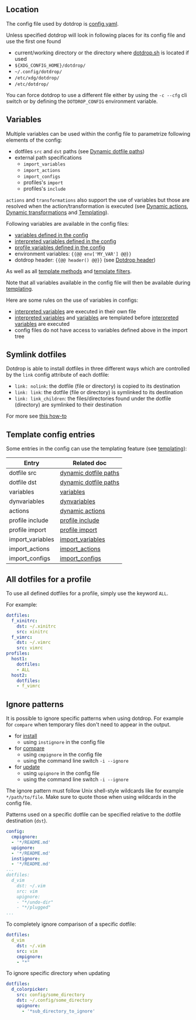 ## Location

The config file used by dotdrop is
[config.yaml](https://github.com/deadc0de6/dotdrop/blob/master/config.yaml).

Unless specified dotdrop will look in following places for its config file
and use the first one found

* current/working directory or the directory where [dotdrop.sh](https://github.com/deadc0de6/dotdrop/blob/master/dotdrop.sh) is located if used
* `${XDG_CONFIG_HOME}/dotdrop/`
* `~/.config/dotdrop/`
* `/etc/xdg/dotdrop/`
* `/etc/dotdrop/`

You can force dotdrop to use a different file either by using the `-c --cfg` cli switch
or by defining the `DOTDROP_CONFIG` environment variable.

## Variables

Multiple variables can be used within the config file to
parametrize following elements of the config:

* dotfiles `src` and `dst` paths (see [Dynamic dotfile paths](config-details.md#dynamic-dotfile-paths))
* external path specifications
  * `import_variables`
  * `import_actions`
  * `import_configs`
  * profiles's `import`
  * profiles's `include`

`actions` and `transformations` also support the use of variables
but those are resolved when the action/transformation is executed
(see [Dynamic actions](config-details.md#dynamic-actions),
[Dynamic transformations](config-details.md#dynamic-transformations) and [Templating](templating.md)).

Following variables are available in the config files:

* [variables defined in the config](config-details.md#entry-variables)
* [interpreted variables defined in the config](config-details.md#entry-dynvariables)
* [profile variables defined in the config](config-details.md#entry-profile-variables)
* environment variables: `{{@@ env['MY_VAR'] @@}}`
* dotdrop header: `{{@@ header() @@}}` (see [Dotdrop header](templating.md#dotdrop-header))

As well as all [template methods](templating.md#template-methods) and [template filters](templating.md#template-filters).

Note that all variables available in the config file will
then be available during [templating](templating.md).

Here are some rules on the use of variables in configs:

* [interpreted variables](config-details.md#entry-dynvariables) are executed in their own file
* [interpreted variables](config-details.md#entry-dynvariables) and
  [variables](config-details.md#entry-variables) are templated before
  [interpreted variables](config-details.md#entry-dynvariables) are executed
* config files do not have access to variables defined above in the import tree

## Symlink dotfiles

Dotdrop is able to install dotfiles in three different ways
which are controlled by the `link` config attribute of each dotfile:

* `link: nolink`: the dotfile (file or directory) is copied to its destination
* `link: link`: the dotfile (file or directory) is symlinked to its destination
* `link: link_children`: the files/directories found under the dotfile (directory) are symlinked to their destination

For more see [this how-to](howto/symlink-dotfiles.md)

## Template config entries

Some entries in the config can use the templating feature (see [templating](templating.md)):

Entry    | Related doc
-------- | -------------
dotfile src | [dynamic dotfile paths](config-details.md#dynamic-dotfile-paths)
dotfile dst | [dynamic dotfile paths](config-details.md#dynamic-dotfile-paths)
variables | [variables](config-details.md#entry-variables)
dynvariables | [dynvariables](config-details.md#entry-dynvariables)
actions | [dynamic actions](config-details.md#dynamic-actions)
profile include | [profile include](config-details.md#entry-profile-include)
profile import | [profile import](config-details.md#entry-profile-import)
import_variables | [import_variables](config-details.md#entry-import_variables)
import_actions | [import_actions](config-details.md#entry-import_actions)
import_configs | [import_configs](config-details.md#entry-import_configs)

## All dotfiles for a profile

To use all defined dotfiles for a profile, simply use
the keyword `ALL`.

For example:
```yaml
dotfiles:
  f_xinitrc:
    dst: ~/.xinitrc
    src: xinitrc
  f_vimrc:
    dst: ~/.vimrc
    src: vimrc
profiles:
  host1:
    dotfiles:
    - ALL
  host2:
    dotfiles:
    - f_vimrc
```

## Ignore patterns

It is possible to ignore specific patterns when using dotdrop. For example for `compare` when temporary
files don't need to appear in the output.

* for [install](usage.md#install-dotfiles)
    * using `instignore` in the config file
* for [compare](usage.md#compare-dotfiles)
    * using `cmpignore` in the config file
    * using the command line switch `-i --ignore`
* for [update](usage.md#update-dotfiles)
    * using `upignore` in the config file
    * using the command line switch `-i --ignore`

The ignore pattern must follow Unix shell-style wildcards like for example `*/path/to/file`.
Make sure to quote those when using wildcards in the config file.

Patterns used on a specific dotfile can be specified relative to the dotfile destination (`dst`).

```yaml
config:
  cmpignore:
  - '*/README.md'
  upignore:
  - '*/README.md'
  instignore:
  - '*/README.md'
...
dotfiles:
  d_vim
    dst: ~/.vim
    src: vim
    upignore:
    - "*/undo-dir"
    - "*/plugged"
...
```

To completely ignore comparison of a specific dotfile:
```yaml
dotfiles:
  d_vim
    dst: ~/.vim
    src: vim
    cmpignore:
    - "*"
```

To ignore specific directory when updating
```yaml
dotfiles:
  d_colorpicker:
    src: config/some_directory
    dst: ~/.config/some_directory
    upignore:
      - '*sub_directory_to_ignore'
```

